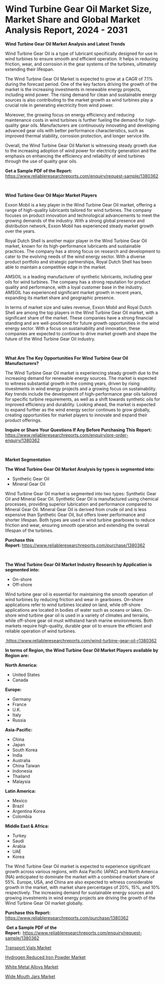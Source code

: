 <p><h1>Wind Turbine Gear Oil Market Size, Market Share and Global Market Analysis Report, 2024 - 2031</h1></p><p><strong>Wind Turbine Gear Oil Market Analysis and Latest Trends</strong></p>
<p><p>Wind Turbine Gear Oil is a type of lubricant specifically designed for use in wind turbines to ensure smooth and efficient operation. It helps in reducing friction, wear, and corrosion in the gear systems of the turbines, ultimately extending their lifespan.</p><p>The Wind Turbine Gear Oil Market is expected to grow at a CAGR of 7.1% during the forecast period. One of the key factors driving the growth of the market is the increasing investments in renewable energy projects, including wind power. The rising demand for clean and sustainable energy sources is also contributing to the market growth as wind turbines play a crucial role in generating electricity from wind power.</p><p>Moreover, the growing focus on energy efficiency and reducing maintenance costs in wind turbines is further fueling the demand for high-quality gear oils. Manufacturers are continuously innovating and developing advanced gear oils with better performance characteristics, such as improved thermal stability, corrosion protection, and longer service life.</p><p>Overall, the Wind Turbine Gear Oil Market is witnessing steady growth due to the increasing adoption of wind power for electricity generation and the emphasis on enhancing the efficiency and reliability of wind turbines through the use of quality gear oils.</p></p>
<p><strong>Get a Sample PDF of the Report:&nbsp;</strong> <a href="https://www.reliableresearchreports.com/enquiry/request-sample/1380362">https://www.reliableresearchreports.com/enquiry/request-sample/1380362</a></p>
<p>&nbsp;</p>
<p><strong>Wind Turbine Gear Oil Major Market Players</strong></p>
<p><p>Exxon Mobil is a key player in the Wind Turbine Gear Oil market, offering a range of high-quality lubricants tailored for wind turbines. The company focuses on product innovation and technological advancements to meet the growing demands of the industry. With a strong global presence and distribution network, Exxon Mobil has experienced steady market growth over the years.</p><p>Royal Dutch Shell is another major player in the Wind Turbine Gear Oil market, known for its high-performance lubricants and sustainable practices. The company has a strong focus on research and development to cater to the evolving needs of the wind energy sector. With a diverse product portfolio and strategic partnerships, Royal Dutch Shell has been able to maintain a competitive edge in the market.</p><p>AMSOIL is a leading manufacturer of synthetic lubricants, including gear oils for wind turbines. The company has a strong reputation for product quality and performance, with a loyal customer base in the industry. AMSOIL has experienced significant market growth in recent years, expanding its market share and geographic presence.</p><p>In terms of market size and sales revenue, Exxon Mobil and Royal Dutch Shell are among the top players in the Wind Turbine Gear Oil market, with a significant share of the market. These companies have a strong financial standing and are well-positioned for future growth opportunities in the wind energy sector. With a focus on sustainability and innovation, these companies are expected to continue to drive market growth and shape the future of the Wind Turbine Gear Oil industry.</p></p>
<p>&nbsp;</p>
<p><strong>What Are The Key Opportunities For Wind Turbine Gear Oil Manufacturers?</strong></p>
<p><p>The Wind Turbine Gear Oil market is experiencing steady growth due to the increasing demand for renewable energy sources. The market is expected to witness substantial growth in the coming years, driven by rising investments in wind energy projects and a growing focus on sustainability. Key trends include the development of high-performance gear oils tailored for specific turbine requirements, as well as a shift towards synthetic oils for improved efficiency and durability. Looking ahead, the market is expected to expand further as the wind energy sector continues to grow globally, creating opportunities for market players to innovate and expand their product offerings.</p></p>
<p><strong>Inquire or Share Your Questions If Any Before Purchasing This Report:</strong> <a href="https://www.reliableresearchreports.com/enquiry/pre-order-enquiry/1380362">https://www.reliableresearchreports.com/enquiry/pre-order-enquiry/1380362</a></p>
<p>&nbsp;</p>
<p><strong>Market Segmentation</strong></p>
<p><strong>The Wind Turbine Gear Oil Market Analysis by types is segmented into:</strong></p>
<p><ul><li>Synthetic Gear Oil</li><li>Mineral Gear Oil</li></ul></p>
<p><p>Wind Turbine Gear Oil market is segmented into two types: Synthetic Gear Oil and Mineral Gear Oil. Synthetic Gear Oil is manufactured using chemical processes, providing superior lubrication and performance compared to Mineral Gear Oil. Mineral Gear Oil is derived from crude oil and is less expensive than Synthetic Gear Oil, but offers lower performance and shorter lifespan. Both types are used in wind turbine gearboxes to reduce friction and wear, ensuring smooth operation and extending the overall lifespan of the turbines.</p></p>
<p><strong>Purchase this Report:&nbsp;</strong><a href="https://www.reliableresearchreports.com/purchase/1380362">https://www.reliableresearchreports.com/purchase/1380362</a></p>
<p>&nbsp;</p>
<p><strong>The Wind Turbine Gear Oil Market Industry Research by Application is segmented into:</strong></p>
<p><ul><li>On-shore</li><li>Off-shore</li></ul></p>
<p><p>Wind turbine gear oil is essential for maintaining the smooth operation of wind turbines by reducing friction and wear in gearboxes. On-shore applications refer to wind turbines located on land, while off-shore applications are located in bodies of water such as oceans or lakes. On-shore wind turbine gear oil is used in a variety of climates and terrains, while off-shore gear oil must withstand harsh marine environments. Both markets require high-quality, durable gear oil to ensure the efficient and reliable operation of wind turbines.</p></p>
<p><a href="https://www.reliableresearchreports.com/wind-turbine-gear-oil-r1380362">&nbsp;https://www.reliableresearchreports.com/wind-turbine-gear-oil-r1380362</a></p>
<p><strong>In terms of Region, the Wind Turbine Gear Oil Market Players available by Region are:</strong></p>
<p>
    <p> <strong> North America: </strong>
        <ul>
            <li>United States</li>
            <li>Canada</li>
        </ul>
        </p> 
    <p> <strong> Europe: </strong>
        <ul>
            <li>Germany</li>
            <li>France</li>
            <li>U.K.</li>
            <li>Italy</li>
            <li>Russia</li>
        </ul>
        </p> 
    <p> <strong> Asia-Pacific: </strong>
        <ul>
            <li>China</li>
            <li>Japan</li>
            <li>South Korea</li>
            <li>India</li>
            <li>Australia</li>
            <li>China Taiwan</li>
            <li>Indonesia</li>
            <li>Thailand</li>
            <li>Malaysia</li>
        </ul>
        </p> 
    <p> <strong> Latin America: </strong>
        <ul>
            <li>Mexico</li>
            <li>Brazil</li>
            <li>Argentina Korea</li>
            <li>Colombia</li>
        </ul>
        </p> 
    <p> <strong> Middle East & Africa: </strong>
        <ul>
            <li>Turkey</li>
            <li>Saudi</li>
            <li>Arabia</li>
            <li>UAE</li>
            <li>Korea</li>
        </ul>
    </p>
    </p>
<p><p>The Wind Turbine Gear Oil market is expected to experience significant growth across various regions, with Asia Pacific (APAC) and North America (NA) anticipated to dominate the market with a combined market share of 55%. Europe, USA, and China are also expected to witness considerable growth in the market, with market share percentages of 20%, 15%, and 10% respectively. The increasing demand for sustainable energy sources and growing investments in wind energy projects are driving the growth of the Wind Turbine Gear Oil market globally.</p></p>
<p><strong>Purchase this Report: </strong><a href="https://www.reliableresearchreports.com/purchase/1380362">https://www.reliableresearchreports.com/purchase/1380362</a></p>
<p>&nbsp;<strong>Get a Sample PDF of the Report:&nbsp;&nbsp;</strong><a href="https://www.reliableresearchreports.com/enquiry/request-sample/1380362">https://www.reliableresearchreports.com/enquiry/request-sample/1380362</a></p>
<p><strong></strong></p>
<p><p><a href="https://issuu.com/reportprime-2/docs/transport-vials-market-size-2030.pptx">Transport Vials Market</a></p><p><a href="https://github.com/smithy59/Market-Research-Report-List-1/blob/main/hydrogen-reduced-iron-powder-market.md">Hydrogen Reduced Iron Powder Market</a></p><p><a href="https://github.com/jackCarlson644/Market-Research-Report-List-1/blob/main/white-metal-alloys-market.md">White Metal Alloys Market</a></p><p><a href="https://issuu.com/reportprime-2/docs/wide-mouth-jars-market-size-2030.pptx">Wide Mouth Jars Market</a></p></p>